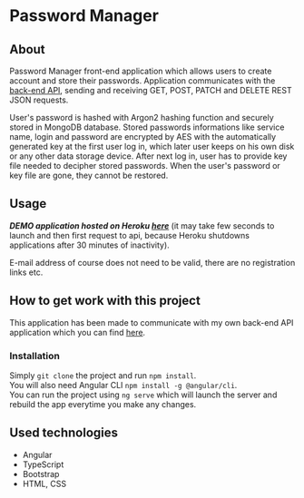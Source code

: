 # Password Manager

## About
Password Manager front-end application which allows users to create account and store their passwords. Application communicates with the [back-end API](https://github.com/hajty/password-manager-back), sending and receiving GET, POST, PATCH and DELETE REST JSON requests. 

User's password is hashed with Argon2 hashing function and securely stored in MongoDB database. Stored passwords informations like service name, login and password are encrypted by AES with the automatically generated key at the first user log in, which later user keeps on his own disk or any other data storage device. After next log in, user has to provide key file needed to decipher stored passwords. When the user's password or key file are gone, they cannot be restored.

## Usage

***DEMO application hosted on Heroku [here](https://hajtys-password-manager.herokuapp.com)*** (it may take few seconds to launch and then first request to api, because Heroku shutdowns applications after 30 minutes of inactivity).

E-mail address of course does not need to be valid, there are no registration links etc.

## How to get work with this project

This application has been made to communicate with my own back-end API application which you can find [here](https://github.com/hajty/password-manager-back).

### Installation
Simply `git clone` the project and run `npm install`.\
You will also need Angular CLI `npm install -g @angular/cli`.\
You can run the project using `ng serve` which will launch the server and rebuild the app everytime you make any changes.
  
## Used technologies
- Angular
- TypeScript
- Bootstrap
- HTML, CSS
